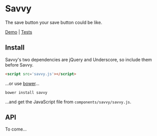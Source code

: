 # Savvy

The save button your save button could be like.

[Demo](http://orgsync.github.io/savvy) | [Tests](http://orgsync.github.io/savvy/test)

## Install

Savvy's two dependencies are jQuery and Underscore, so include them before
Savvy.

```html
<script src='savvy.js'></script>
```

...or use [bower](https://github.com/twitter/bower)...

```
bower install savvy
```

...and get the JavaScript file from `components/savvy/savvy.js`.

## API

To come...
